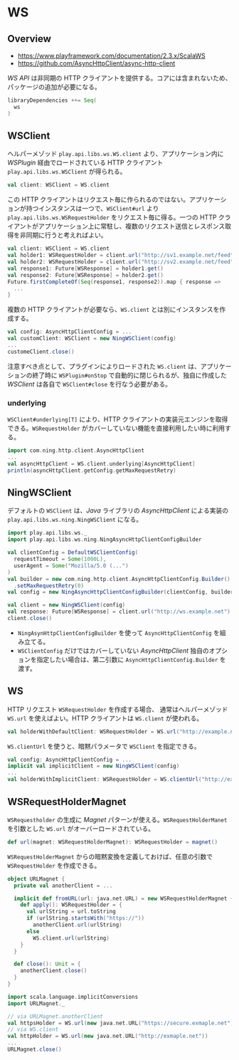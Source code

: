 # WS

## Overview

* https://www.playframework.com/documentation/2.3.x/ScalaWS
* https://github.com/AsyncHttpClient/async-http-client

_WS API_ は非同期の HTTP クライアントを提供する。コアには含まれないため、パッケージの追加が必要になる。

```scala
libraryDependencies ++= Seq(
  ws
)
```

## WSClient

ヘルパーメゾッド `play.api.libs.ws.WS.client` より、アプリケーション内に _WSPlugin_ 経由でロードされている HTTP クライアント `play.api.libs.ws.WSClient` が得られる。

```scala
val client: WSClient = WS.client
```

この HTTP クライアントはリクエスト毎に作られるのではない。アプリケーションが持つインスタンスは一つで、`WSClient#url` より `play.api.libs.ws.WSRequestHolder` をリクエスト毎に得る。一つの HTTP クライアントがアプリケーション上に常駐し、複数のリクエスト送信とレスポンス取得を非同期に行うと考えればよい。

```scala
val client: WSClient = WS.client
val holder1: WSRequestHolder = client.url("http://sv1.example.net/feed")
val holder2: WSRequestHolder = client.url("http://sv2.example.net/feed")
val response1: Future[WSResponse] = holder1.get()
val response2: Future[WSResponse] = holder2.get()
Future.firstCompleteOf(Seq(response1, response2)).map { response =>
  ...
}
```

複数の HTTP クライアントが必要なら、`WS.client` とは別にインスタンスを作成する。

```scala
val config: AsyncHttpClientConfig = ...
val customClient: WSClient = new NingWSClient(config)
...
customeClient.close()
```

注意すべき点として、プラグインによりロードされた `WS.client` は、アプリケーションの終了時に `WSPlugin#onStop` で自動的に閉じられるが、独自に作成した _WSClient_ は各自で `WSClient#close` を行なう必要がある。

### underlying

`WSClient#underlying[T]` により、HTTP クライアントの実装元エンジンを取得できる。`WSRequestHolder` がカバーしていない機能を直接利用したい時に利用する。

```scala
import com.ning.http.client.AsyncHttpClient
...
val asyncHttpClient = WS.client.underlying[AsyncHttpClient]
println(asyncHttpClient.getConfig.getMaxRequestRetry)
```

## NingWSClient

デフォルトの `WSClient` は、_Java_ ライブラリの _AsyncHttpClient_ による実装の `play.api.libs.ws.ning.NingWSClient` になる。

```scala
import play.api.libs.ws._
import play.api.libs.ws.ning.NingAsyncHttpClientConfigBuilder

val clientConfig = DefaultWSClientConfig(
  requestTimeout = Some(1000L),
  userAgent = Some("Mozilla/5.0 (...")
)
val builder = new com.ning.http.client.AsyncHttpClientConfig.Builder()
  .setMaxRequestRetry(0)
val config = new NingAsyncHttpClientConfigBuilder(clientConfig, builder).build()

val client = new NingWSClient(config)
val response: Future[WSResponse] = client.url("http://ws.example.net").get()
client.close()
```

* `NingAsynHttpClientConfigBuilder` を使って `AsyncHttpClientConfig` を組み立てる。
* `WSClientConfig` だけではカバーしていない _AsyncHttpClient_ 独自のオプションを指定したい場合は、第二引数に `AsyncHttpClientConfig.Builder` を渡す。

## WS

HTTP リクエスト `WSRequestHolder` を作成する場合、 通常はヘルパーメゾッド `WS.url` を使えばよい。HTTP クライアントは `WS.client` が使われる。

```scala
val holderWithDefaultClient: WSRequestHolder = WS.url("http://example.net")
```

`WS.clientUrl` を使うと、暗黙パラメータで `WSClient` を指定できる。

```scala
val config: AsyncHttpClientConfig = ...
implicit val implicitClient = new NingWSClient(config)
...
val holderWithImplicitClient: WSRequestHolder = WS.clientUrl("http://example.net")
```

## WSRequestHolderMagnet

`WSRequestholder` の生成に _Magnet_ パターンが使える。`WSRequestHolderManet` を引数とした `WS.url` がオーバーロードされている。

```scala
def url(magnet: WSRequestHolderMagnet): WSRequestHolder = magnet()
```

`WSRequestHolderMagnet` からの暗黙変換を定義しておけば、任意の引数で `WSRequestHolder` を作成できる。

```scala
object URLMagnet {
  private val anotherClient = ...

  implicit def fromURL(url: java.net.URL) = new WSRequestHolderMagnet {
    def apply(): WSRequestHolder = {
      val urlString = url.toString
      if (urlString.startsWith("https://"))
        anotherClient.url(urlString)
      else
        WS.client.url(urlString)
    }
  }

  def close(): Unit = {
    anotherClient.close()
  }
}

import scala.language.implicitConversions
import URLMagnet._

// via URLMagnet.anotherClient
val httpsHolder = WS.url(new java.net.URL("https://secure.exmaple.net"))
// via WS.client
val httpHolder = WS.url(new java.net.URL("http://exmaple.net"))
...
URLMagnet.close()
```

